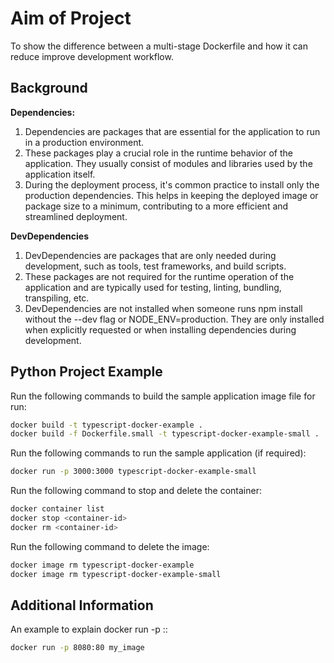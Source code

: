 # Aim of Project

To show the difference between a multi-stage Dockerfile and how it can reduce improve development workflow. 

## Background 

**Dependencies:**
1. Dependencies are packages that are essential for the application to run in a production environment.
2. These packages play a crucial role in the runtime behavior of the application. They usually consist of modules and libraries used by the application itself.
3. During the deployment process, it's common practice to install only the production dependencies. This helps in keeping the deployed image or package size to a minimum, contributing to a more efficient and streamlined deployment.

**DevDependencies**
1. DevDependencies are packages that are only needed during development, such as tools, test frameworks, and build scripts.
2. These packages are not required for the runtime operation of the application and are typically used for testing, linting, bundling, transpiling, etc.
3. DevDependencies are not installed when someone runs npm install without the --dev flag or NODE_ENV=production. They are only installed when explicitly requested or when installing dependencies during development.

## Python Project Example
Run the following commands to build the sample application image file for run:

```bash
docker build -t typescript-docker-example .                                 # Build the application image with more dependencies
docker build -f Dockerfile.small -t typescript-docker-example-small .       # Build the application image with less dependencies and alpine image
```

Run the following commands to run the sample application (if required):
```bash
docker run -p 3000:3000 typescript-docker-example-small                     # Run the application on port 3000 (Host & Container port respectively)
```

Run the following command to stop and delete the container:
```bash
docker container list                                                       # List all running containers
docker stop <container-id>                                                  # Stop the container - Replace <container-id> with running container
docker rm <container-id>                                                    # Remove the container - Replace <container-id> with stopped container
```

Run the following command to delete the image:
```bash
docker image rm typescript-docker-example                                   # Delete the sample image typescript-docker-example 
docker image rm typescript-docker-example-small                             # Delete the sample image typescript-docker-example-small
```
## Additional Information

An example to explain docker run -p <host port>:<container port>:
```bash
docker run -p 8080:80 my_image                                              # This maps port 80 inside the container to port 8080 on the host machine
```